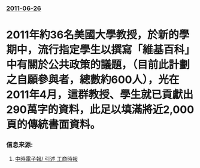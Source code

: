 ### [2011-06-26](/news/2011/06/26/index.md)

##### 
#  2011年約36名美國大學教授，於新的學期中，流行指定學生以撰寫「維基百科」中有關於公共政策的議題，（目前此計劃之自願參與者，總數約600人），光在2011年4月，這群教授、學生就已貢獻出290萬字的資料，此足以填滿將近2,000頁的傳統書面資料。




### 信息来源:

1. [中時電子報/ 引述 工商時報](https://web.archive.org/web/20110629054519/http://news.chinatimes.com/tech/12050903/122011062600190.html)
